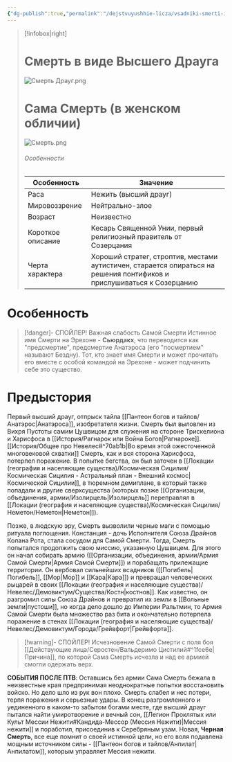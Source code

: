 ```yaml
---
{"dg-publish":true,"permalink":"/dejstvuyushhie-licza/vsadniki-smerti-iz-armii-samoj-smerti/sama-smert/","dgPassFrontmatter":true}
---
```


> [!infobox|right]
> # Смерть в виде Высшего Драуга
> ![Смерть Драуг.png](/img/user/%D0%98%D0%B7%D0%BE%D0%B1%D1%80%D0%B0%D0%B6%D0%B5%D0%BD%D0%B8%D1%8F/%D0%A1%D0%BC%D0%B5%D1%80%D1%82%D1%8C%20%D0%94%D1%80%D0%B0%D1%83%D0%B3.png)
> # Сама Смерть (в женском обличии)
> ![Смерть.png](/img/user/%D0%98%D0%B7%D0%BE%D0%B1%D1%80%D0%B0%D0%B6%D0%B5%D0%BD%D0%B8%D1%8F/%D0%A1%D0%BC%D0%B5%D1%80%D1%82%D1%8C.png)
> ###### Особенности
> | Особенность | Значение |
> | ---- | ---- |
> | Раса | Нежить (высший драуг)|
> | Мировоззрение | Нейтрально-злое |
> | Возраст |Неизвестно|
> | Короткое описание |Кесарь Священной Унии, первый религиозный правитель от Созерцания |
> | Черта характера |Хороший стратег, строптив, местами аутистичен, старается опираться на решения понтификов и прислушиваться к Созерцанию|

# Особенность

> [!danger]- СПОЙЛЕР! Важная слабость Самой Смерти
> Истинное имя Смерти на Эрехоне - **Сьюрдакх**, что переводится как "предсмертие", предсмертие Анатэроса (его "посмертием" называют Бездну). Тот, кто знает имя Смерти и может прочитать его вместе с особой командой на Эрехоне - может подчинить себе это существо.

# Предыстория

Первый высший драуг, отпрыск тайла [[Пантеон богов и тайлов/Анатэрос\|Анатэроса]], изобретателя жизни. Смерть был выловлен из Вихря Пустоты самим Цушвицом для служения на стороне Трискелиона и Харисфоса в [[История/Рагнарок или Война Богов\|Рагнароке]]. [[История/Общее про Невелес#^70ab1b\|Во время этой ожесточенной многовековой схватки]] Смерть, как и вся сторона Харисфоса, потерпел поражение. В попытке бегства, он был заточен в [[Локации (география и населяющие существа)/Космическая Сицилия/Космическая Сицилия - Астральный план - Внешний космос\|Космической Сицилии]], в тюремном демиплане, в который также попадали и другие сверхсущества (которых позже [[Организации, объединения, армии/Изолирцель\|Изолирцель]] переправлял в [[Локации (география и населяющие существа)/Космическая Сицилия/Неметон/Неметон\|Неметон]]). 

Позже, в людскую эру, Смерть вызволили черные маги с помощью ритуала поглощения. Констанция - дочь Исполнителя Союза Драйнов Колана Рота, стала сосудом для Самой Смерти. 
Тогда, Смерть попытался продолжить свою миссию, указанную Цушвицем. Для этого он начал собирать армию ([[Организации, объединения, армии/Армия Самой Смерти\|Армия Самой Смерти]]) и порабащать прилежащие территории. Он вербовал сильнейших всадников ([[Погибель\|Погибель]], [[Мор\|Мор]] и [[Кара\|Кара]]) и превращал человеческих рыцарей в своих [[Локации (география и населяющие существа)/Невелес/Демовиктум/Существа/Костн\|костнов]]. Как известно, он разгромил силы Союза Драйнов и превратил их земли в [[Вольные земли\|пустоши]], но когда дело дошло до Империи Ральтмин, то Армия Самой Смерти была множество раз бита и окончательно потерпела поражение в стенах [[Локации (география и населяющие существа)/Невелес/Демовиктум/Города/Грейвфорт\|Грейвфорта]]. 

> [!warning]- СПОЙЛЕР! Исчезновение Самой Смерти с поля боя 
>  [[Действующие лица/Серостен/Вальдеримо Цистилий#^1fce6e\|Причина]], по которой Сама Смерть исчезла и над ее армией смогли одержать верх.

**СОБЫТИЯ ПОСЛЕ ПТВ**:
Оставшись без армии Сама Смерть бежала в неизвестные края предпринимая неоднократные попытки восстановить войско. Но дело шло из рук вон плохо. Смерть слабел и нес потери, терпя поражения и серьезные удары. В конец разгромленного и уединенного в каком-то забытом богами месте, где высший драуг пытался найти умиротворение и вечный сон, [[Легион Проклятых или Культ Мессии Нежити#Кандида-Мессор (Мессия Нежити)\|Мессия нежити]] и поработил, присоединив к Серебряным узам. Новая, **Черная Смерть**, все еще помнит о своей истинной цели, но его воля подавлена мощным источником силы - [[Пантеон богов и тайлов/Анпилат\|Анпилатом]], которым управляет Мессия нежити.